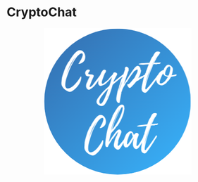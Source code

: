 # CryptoChat

<p align="center">
  <img src="https://github.com/martibatista03/CryptoChat/blob/master/public/imatges/icono-pestanya.png" alt="CryptoChat"/>
</p>
